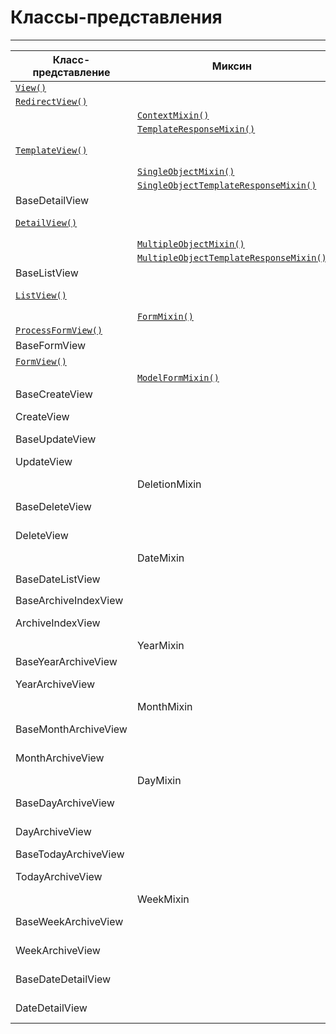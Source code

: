 # Классы-представления
---

|Класс-представление|Миксин|Родители|
|---|---|---|
|[`View()`](классы-представления-описание/base.md#класс%20`View()`)|||
|[`RedirectView()`](классы-представления-описание/base.md#класс%20`RedirectView()`)||[`View()`](классы-представления-описание/base.md#класс%20`View()`)|
||[`ContextMixin()`](классы-представления-описание/base.md#Примесь%20`ContextMixin()`)||
||[`TemplateResponseMixin()`](классы-представления-описание/base.md#Примесь%20`TemplateResponseMixin()`)||
|[`TemplateView()`](классы-представления-описание/base.md#класс%20`TemplateView()`)||[`TemplateResponseMixin()`](классы-представления-описание/base.md#Примесь%20`TemplateResponseMixin()`), [`ContextMixin()`](классы-представления-описание/base.md#Примесь%20`ContextMixin()`), [`View()`](классы-представления-описание/base.md#класс%20`View()`)|
||[`SingleObjectMixin()`](классы-представления-описание/detail.md#примесь%20`SingleObjectMixin()`)|[`ContextMixin()`](классы-представления-описание/base.md#Примесь%20`ContextMixin()`)|
||[`SingleObjectTemplateResponseMixin()`](классы-представления-описание/detail.md#примесь%20`SingleObjectTemplateResponseMixin()`)|[`TemplateResponseMixin()`](классы-представления-описание/base.md#Примесь%20`TemplateResponseMixin()`)|
|BaseDetailView||[`SingleObjectMixin()`](классы-представления-описание/detail.md#примесь%20`SingleObjectMixin()`), [`View()`](классы-представления-описание/base.md#класс%20`View()`)|
|[`DetailView()`](классы-представления-описание/detail.md#класс%20`DetailView()`)||[`SingleObjectTemplateResponseMixin()`](классы-представления-описание/detail.md#примесь%20`SingleObjectTemplateResponseMixin()`), BaseDetailView|
||[`MultipleObjectMixin()`](классы-представления-описание/list.md#примесь%20`MultipleObjectMixin()`)|[`ContextMixin()`](классы-представления-описание/base.md#Примесь%20`ContextMixin()`)|
||[`MultipleObjectTemplateResponseMixin()`](классы-представления-описание/list.md#примесь%20`MultipleObjectTemplateResponseMixin()`)|[`TemplateResponseMixin()`](классы-представления-описание/base.md#Примесь%20`TemplateResponseMixin()`)|
|BaseListView||[`MultipleObjectMixin()`](классы-представления-описание/list.md#примесь%20`MultipleObjectMixin()`), [`View()`](классы-представления-описание/base.md#класс%20`View()`)|
|[`ListView()`](классы-представления-описание/list.md#класс%20`ListView()`)||[`MultipleObjectTemplateResponseMixin()`](классы-представления-описание/list.md#примесь%20`MultipleObjectTemplateResponseMixin()`), BaseListView|
||[`FormMixin()`](классы-представления-описание/edit.md#Примесь%20`FormMixin()`)|[`ContextMixin()`](классы-представления-описание/base.md#Примесь%20`ContextMixin()`)|
|[`ProcessFormView()`](классы-представления-описание/edit.md#класс%20`ProcessFormView()`)||[`View()`](классы-представления-описание/base.md#класс%20`View()`)|
|BaseFormView||[`FormMixin()`](классы-представления-описание/edit.md#Примесь%20`FormMixin()`), [`ProcessFormView()`](классы-представления-описание/edit.md#класс%20`ProcessFormView()`)|
|[`FormView()`](классы-представления-описание/edit.md#класс%20`FormView()`)||[`FormMixin()`](классы-представления-описание/edit.md#Примесь%20`FormMixin()`), BaseFormView|
||[`ModelFormMixin()`](классы-представления-описание/edit.md#Примесь%20`ModelFormMixin()`)|[`SingleObjectMixin()`](классы-представления-описание/detail.md#примесь%20`SingleObjectMixin()`), [`FormMixin()`](классы-представления-описание/edit.md#Примесь%20`FormMixin()`)|
|BaseCreateView||[`ModelFormMixin()`](классы-представления-описание/edit.md#Примесь%20`ModelFormMixin()`), [`ProcessFormView()`](классы-представления-описание/edit.md#класс%20`ProcessFormView()`)|
|CreateView||[`SingleObjectTemplateResponseMixin()`](классы-представления-описание/detail.md#примесь%20`SingleObjectTemplateResponseMixin()`), BaseCreateView|
|BaseUpdateView||[`ModelFormMixin()`](классы-представления-описание/edit.md#Примесь%20`ModelFormMixin()`), [`ProcessFormView()`](классы-представления-описание/edit.md#класс%20`ProcessFormView()`)|
|UpdateView||[`SingleObjectTemplateResponseMixin()`](классы-представления-описание/detail.md#примесь%20`SingleObjectTemplateResponseMixin()`), BaseUpdateView|
||DeletionMixin||
|BaseDeleteView||DeletionMixin, [`FormMixin()`](классы-представления-описание/edit.md#Примесь%20`FormMixin()`), BaseDetailView|
|DeleteView||[`SingleObjectTemplateResponseMixin()`](классы-представления-описание/detail.md#примесь%20`SingleObjectTemplateResponseMixin()`), BaseDeleteView|
||DateMixin||
|BaseDateListView||[`MultipleObjectMixin()`](классы-представления-описание/list.md#примесь%20`MultipleObjectMixin()`), DateMixin, [`View()`](классы-представления-описание/base.md#класс%20`View()`)|
|BaseArchiveIndexView||BaseDateListView|
|ArchiveIndexView||[`MultipleObjectTemplateResponseMixin()`](классы-представления-описание/list.md#примесь%20`MultipleObjectTemplateResponseMixin()`), BaseArchiveIndexView|
||YearMixin||
|BaseYearArchiveView||YearMixin, BaseDateListView|
|YearArchiveView||[`MultipleObjectTemplateResponseMixin()`](классы-представления-описание/list.md#примесь%20`MultipleObjectTemplateResponseMixin()`), BaseYearArchiveView|
||MonthMixin||
|BaseMonthArchiveView||YearMixin, MonthMixin, BaseDateListView|
|MonthArchiveView||[`MultipleObjectTemplateResponseMixin()`](классы-представления-описание/list.md#примесь%20`MultipleObjectTemplateResponseMixin()`), BaseMonthArchiveView|
||DayMixin||
|BaseDayArchiveView||YearMixin, MonthMixin, DayMixin, BaseDateListView|
|DayArchiveView||[`MultipleObjectTemplateResponseMixin()`](классы-представления-описание/list.md#примесь%20`MultipleObjectTemplateResponseMixin()`), BaseDayArchiveView|
|BaseTodayArchiveView||BaseDayArchiveView|
|TodayArchiveView||[`MultipleObjectTemplateResponseMixin()`](классы-представления-описание/list.md#примесь%20`MultipleObjectTemplateResponseMixin()`), BaseTodayArchiveView|
||WeekMixin||
|BaseWeekArchiveView||YearMixin, WeekMixin, BaseDateListView|
|WeekArchiveView||[`MultipleObjectTemplateResponseMixin()`](классы-представления-описание/list.md#примесь%20`MultipleObjectTemplateResponseMixin()`), BaseWeekArchiveView|
|BaseDateDetailView||YearMixin, MonthMixin, DayMixin, DateMixin, BaseDetailView|
|DateDetailView||[`SingleObjectTemplateResponseMixin()`](классы-представления-описание/detail.md#примесь%20`SingleObjectTemplateResponseMixin()`), BaseDateDetailView|






